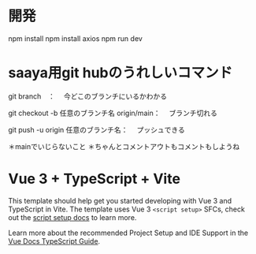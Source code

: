 # 開発

npm install
npm install axios
npm run dev

# saaya用git hubのうれしいコマンド

git branch　：
　今どこのブランチにいるかわかる
 
git checkout -b 任意のブランチ名 origin/main：
　ブランチ切れる
 
git push -u origin 任意のブランチ名：
　プッシュできる
 
＊mainでいじらないこと
＊ちゃんとコメントアウトもコメントもしようね
 

# Vue 3 + TypeScript + Vite

This template should help get you started developing with Vue 3 and TypeScript in Vite. The template uses Vue 3 `<script setup>` SFCs, check out the [script setup docs](https://v3.vuejs.org/api/sfc-script-setup.html#sfc-script-setup) to learn more.

Learn more about the recommended Project Setup and IDE Support in the [Vue Docs TypeScript Guide](https://vuejs.org/guide/typescript/overview.html#project-setup).
